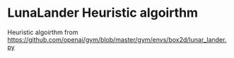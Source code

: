 # LunaLander Heuristic algoirthm

Heuristic algoirthm from https://github.com/openai/gym/blob/master/gym/envs/box2d/lunar_lander.py
